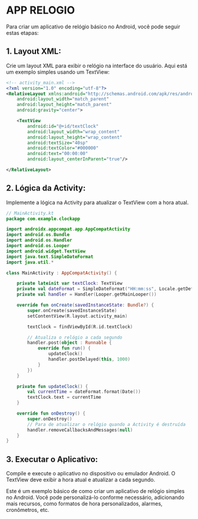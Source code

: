 # APP RELOGIO
Para criar um aplicativo de relógio básico no Android, você pode seguir estas etapas:

## 1. Layout XML:
Crie um layout XML para exibir o relógio na interface do usuário. Aqui está um exemplo simples usando um TextView:

```xml
<!-- activity_main.xml -->
<?xml version="1.0" encoding="utf-8"?>
<RelativeLayout xmlns:android="http://schemas.android.com/apk/res/android"
    android:layout_width="match_parent"
    android:layout_height="match_parent"
    android:gravity="center">

    <TextView
        android:id="@+id/textClock"
        android:layout_width="wrap_content"
        android:layout_height="wrap_content"
        android:textSize="40sp"
        android:textColor="#000000"
        android:text="00:00:00"
        android:layout_centerInParent="true"/>

</RelativeLayout>
```

## 2. Lógica da Activity:
Implemente a lógica na Activity para atualizar o TextView com a hora atual.

```kotlin
// MainActivity.kt
package com.example.clockapp

import androidx.appcompat.app.AppCompatActivity
import android.os.Bundle
import android.os.Handler
import android.os.Looper
import android.widget.TextView
import java.text.SimpleDateFormat
import java.util.*

class MainActivity : AppCompatActivity() {

    private lateinit var textClock: TextView
    private val dateFormat = SimpleDateFormat("HH:mm:ss", Locale.getDefault())
    private val handler = Handler(Looper.getMainLooper())

    override fun onCreate(savedInstanceState: Bundle?) {
        super.onCreate(savedInstanceState)
        setContentView(R.layout.activity_main)

        textClock = findViewById(R.id.textClock)

        // Atualiza o relógio a cada segundo
        handler.post(object : Runnable {
            override fun run() {
                updateClock()
                handler.postDelayed(this, 1000)
            }
        })
    }

    private fun updateClock() {
        val currentTime = dateFormat.format(Date())
        textClock.text = currentTime
    }

    override fun onDestroy() {
        super.onDestroy()
        // Para de atualizar o relógio quando a Activity é destruída
        handler.removeCallbacksAndMessages(null)
    }
}
```

## 3. Executar o Aplicativo:
Compile e execute o aplicativo no dispositivo ou emulador Android. O TextView deve exibir a hora atual e atualizar a cada segundo.

Este é um exemplo básico de como criar um aplicativo de relógio simples no Android. Você pode personalizá-lo conforme necessário, adicionando mais recursos, como formatos de hora personalizados, alarmes, cronômetros, etc.
